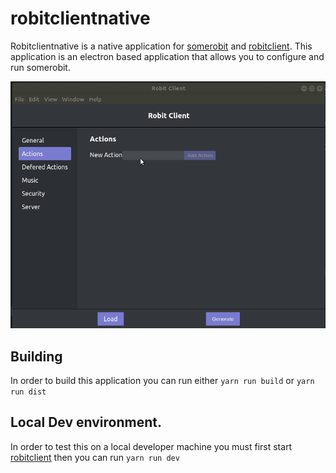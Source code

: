 # robitclientnative
Robitclientnative is a native application for [somerobit](https://github.com/JeffreyRiggle/somerobit) and [robitclient](https://github.com/JeffreyRiggle/robitclient). This application is an electron based application that allows you to configure and run somerobit.

![](./robitclient.gif)

## Building
In order to build this application you can run either `yarn run build` or `yarn run dist`

## Local Dev environment.
In order to test this on a local developer machine you must first start [robitclient](https://github.com/JeffreyRiggle/robitclient) then you can run `yarn run dev`
